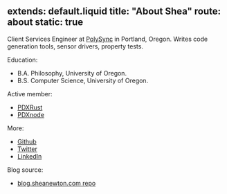 extends: default.liquid
title: "About Shea"
route: about
static: true
---

Client Services Engineer at [PolySync](https://polysync.io/)
in Portland, Oregon. Writes code generation tools, sensor drivers, property 
tests.

Education:
* B.A. Philosophy, University of Oregon.
* B.S. Computer Science, University of Oregon.

Active member:
* [PDXRust](https://www.meetup.com/PDXRust/)
* [PDXnode](https://www.meetup.com/pdxnode/)

More:
* [Github](http://github.com/snewt/)
* [Twitter](https://twitter.com/shnewto/)
* [LinkedIn](https://www.linkedin.com/in/sheanewton/)

Blog source:
* [blog.sheanewton.com repo](https://github.com/snewt/blog.sheanewton.com)